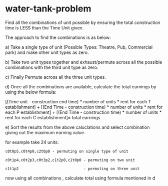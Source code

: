 # water-tank-problem

Find all the combinations of unit possible by ensuring the total construction time is LESS than the Time Unit given. 

The approach to find the combinations is as below:

a) Take a single type of unit (Possible Types: Theatre, Pub, Commercial park) and make other unit types as zero.

b) Take two unit types together and exhaust/permute across all the possible combinations with the third unit type as zero.

c) Finally Permute across all the three unit types. 

d) Once all the combinations are available, calculate the total earnings by using the below formula: 

[(Time unit - construction end time) * number of units * rent for each T establishment] +  [(End Time - construction time) * number of units * rent for each P establishment] +  [(End Time - construction time) * number of units * rent for each C establishment]=  total earnings

e) Sort the results from the above caluclations and select combination giving out the maximum earning value. 

for example take 24 units:

	c0t0p5,c0t4p0,c2t0p0 - permuting on single type of unit
	
	c0t1p4,c0t2p3,c0t3p2,c1t2p0,c1t0p0 - permuting on two unit
	
	c1t1p2                             - permuting on three unit


now using all combinations , calculate total using formula mentioned in d
